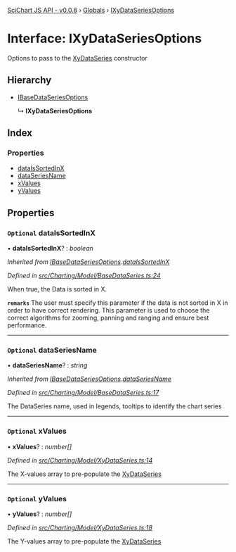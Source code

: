 [SciChart JS API - v0.0.6](../README.md) › [Globals](../globals.md) › [IXyDataSeriesOptions](ixydataseriesoptions.md)

# Interface: IXyDataSeriesOptions

Options to pass to the [XyDataSeries](../classes/xydataseries.md) constructor

## Hierarchy

* [IBaseDataSeriesOptions](ibasedataseriesoptions.md)

  ↳ **IXyDataSeriesOptions**

## Index

### Properties

* [dataIsSortedInX](ixydataseriesoptions.md#optional-dataissortedinx)
* [dataSeriesName](ixydataseriesoptions.md#optional-dataseriesname)
* [xValues](ixydataseriesoptions.md#optional-xvalues)
* [yValues](ixydataseriesoptions.md#optional-yvalues)

## Properties

### `Optional` dataIsSortedInX

• **dataIsSortedInX**? : *boolean*

*Inherited from [IBaseDataSeriesOptions](ibasedataseriesoptions.md).[dataIsSortedInX](ibasedataseriesoptions.md#optional-dataissortedinx)*

*Defined in [src/Charting/Model/BaseDataSeries.ts:24](https://github.com/ABTSoftware/SciChart.Dev/blob/f6fba97af2/Web/src/SciChart/src/Charting/Model/BaseDataSeries.ts#L24)*

When true, the Data is sorted in X.

**`remarks`** The user must specify this parameter if the data is not sorted in X
in order to have correct rendering. This parameter is used to choose the correct
algorithms for zooming, panning and ranging and ensure best performance.

___

### `Optional` dataSeriesName

• **dataSeriesName**? : *string*

*Inherited from [IBaseDataSeriesOptions](ibasedataseriesoptions.md).[dataSeriesName](ibasedataseriesoptions.md#optional-dataseriesname)*

*Defined in [src/Charting/Model/BaseDataSeries.ts:17](https://github.com/ABTSoftware/SciChart.Dev/blob/f6fba97af2/Web/src/SciChart/src/Charting/Model/BaseDataSeries.ts#L17)*

The DataSeries name, used in legends, tooltips to identify the chart series

___

### `Optional` xValues

• **xValues**? : *number[]*

*Defined in [src/Charting/Model/XyDataSeries.ts:14](https://github.com/ABTSoftware/SciChart.Dev/blob/f6fba97af2/Web/src/SciChart/src/Charting/Model/XyDataSeries.ts#L14)*

The X-values array to pre-populate the [XyDataSeries](../classes/xydataseries.md)

___

### `Optional` yValues

• **yValues**? : *number[]*

*Defined in [src/Charting/Model/XyDataSeries.ts:18](https://github.com/ABTSoftware/SciChart.Dev/blob/f6fba97af2/Web/src/SciChart/src/Charting/Model/XyDataSeries.ts#L18)*

The Y-values array to pre-populate the [XyDataSeries](../classes/xydataseries.md)
